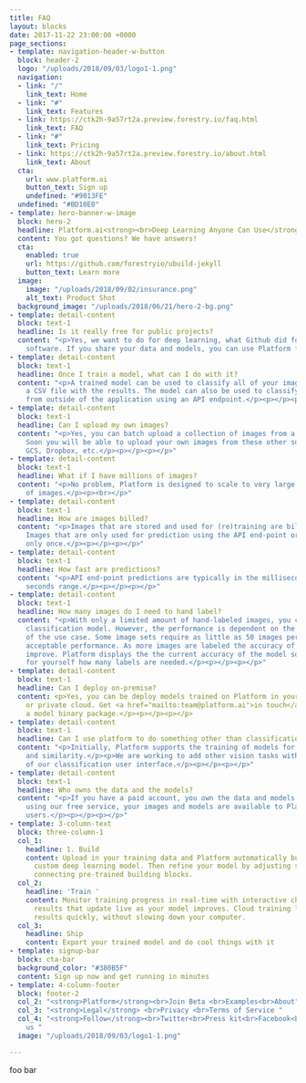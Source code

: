 ```yaml
---
title: FAQ
layout: blocks
date: 2017-11-22 23:00:00 +0000
page_sections:
- template: navigation-header-w-button
  block: header-2
  logo: "/uploads/2018/09/03/logo1-1.png"
  navigation:
  - link: "/"
    link_text: Home
  - link: "#"
    link_text: Features
  - link: https://ctk2h-9a57rt2a.preview.forestry.io/faq.html
    link_text: FAQ
  - link: "#"
    link_text: Pricing
  - link: https://ctk2h-9a57rt2a.preview.forestry.io/about.html
    link_text: About
  cta:
    url: www.platform.ai
    button_text: Sign up
    undefined: "#9013FE"
  undefined: "#BD10E0"
- template: hero-banner-w-image
  block: hero-2
  headline: Platform.ai<strong><br>Deep Learning Anyone Can Use</strong>
  content: You got questions? We have answers!
  cta:
    enabled: true
    url: https://github.com/forestryio/ubuild-jekyll
    button_text: Learn more
  image:
    image: "/uploads/2018/09/02/insurance.png"
    alt_text: Product Shot
  background_image: "/uploads/2018/06/21/hero-2-bg.png"
- template: detail-content
  block: text-1
  headline: Is it really free for public projects?
  content: "<p>Yes, we want to do for deep learning, what Github did for open source
    software. If you share your data and models, you can use Platform for free.</p><p><br></p><p></p><p></p>"
- template: detail-content
  block: text-1
  headline: Once I train a model, what can I do with it?
  content: "<p>A trained model can be used to classify all of your images and produce
    a CSV file with the results. The model can also be used to classify new images
    from outside of the application using an API endpoint.</p><p></p><p></p>"
- template: detail-content
  block: text-1
  headline: Can I upload my own images?
  content: "<p>Yes, you can batch upload a collection of images from a local machine.
    Soon you will be able to upload your own images from these other sources: S3,
    GCS, Dropbox, etc.</p><p></p><p></p>"
- template: detail-content
  block: text-1
  headline: What if I have millions of images?
  content: "<p>No problem, Platform is designed to scale to very large collections
    of images.</p><p><br></p>"
- template: detail-content
  block: text-1
  headline: How are images billed?
  content: "<p>Images that are stored and used for (re)training are billed monthly.
    Images that are only used for prediction using the API end-point or CSV are billed
    only once.</p><p></p><p></p>"
- template: detail-content
  block: text-1
  headline: How fast are predictions?
  content: "<p>API end-point predictions are typically in the millisecond to a few
    seconds range.</p><p></p><p></p>"
- template: detail-content
  block: text-1
  headline: How many images do I need to hand label?
  content: "<p>With only a limited amount of hand-labeled images, you can build a
    classification model. However, the performance is dependent on the complexity
    of the use case. Some image sets require as little as 50 images per class for
    acceptable performance. As more images are labeled the accuracy of the model will
    improve. Platform displays the the current accuracy of the model so you can judge
    for yourself how many labels are needed.</p><p></p><p></p>"
- template: detail-content
  block: text-1
  headline: Can I deploy on-premise?
  content: <p>Yes, you can be deploy models trained on Platform in your own data center
    or private cloud. Get <a href="mailto:team@platform.ai">in touch</a> to request
    a model binary package.</p><p></p><p></p>
- template: detail-content
  block: text-1
  headline: Can I use platform to do something other than classification?
  content: "<p>Initially, Platform supports the training of models for image classification
    and similarity.</p><p>We are working to add other vision tasks with the intuitiveness
    of our classification user interface.</p><p></p><p></p>"
- template: detail-content
  block: text-1
  headline: Who owns the data and the models?
  content: "<p>If you have a paid account, you own the data and models. If you are
    using our free service, your images and models are available to Platform and other
    users.</p><p></p><p></p>"
- template: 3-column-text
  block: three-column-1
  col_1:
    headline: 1. Build
    content: Upload in your training data and Platform automatically builds you a
      custom deep learning model. Then refine your model by adjusting settings and
      connecting pre-trained building blocks.
  col_2:
    headline: 'Train '
    content: Monitor training progress in real-time with interactive charts and test
      results that update live as your model improves. Cloud training lets you get
      results quickly, without slowing down your computer.
  col_3:
    headline: Ship
    content: Export your trained model and do cool things with it
- template: signup-bar
  block: cta-bar
  background_color: "#380B5F"
  content: Sign up now and get running in minutes
- template: 4-column-footer
  block: footer-2
  col_2: "<strong>Platform</strong><br>Join Beta <br>Examples<br>About"
  col_3: "<strong>Legal</strong> <br>Privacy <br>Terms of Service "
  col_4: "<strong>Follow</strong><br>Twitter<br>Press kit<br>Facebook<br>Newsletter<br>Contact
    us "
  image: "/uploads/2018/09/03/logo1-1.png"

---
```

foo bar